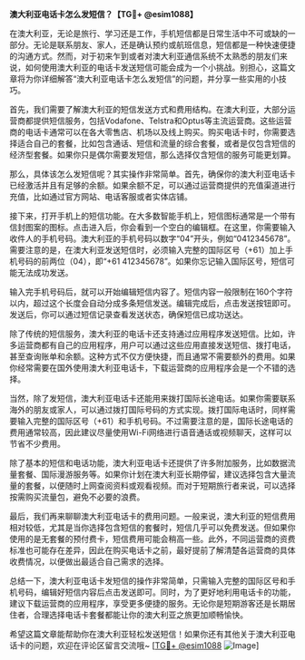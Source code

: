 **澳大利亚电话卡怎么发短信？【TG💪+ @esim1088】**

在澳大利亚，无论是旅行、学习还是工作，手机短信都是日常生活中不可或缺的一部分。无论是联系朋友、家人，还是确认预约或航班信息，短信都是一种快速便捷的沟通方式。然而，对于初来乍到或者对澳大利亚通信系统不太熟悉的朋友们来说，如何使用澳大利亚的电话卡发送短信可能会成为一个小挑战。别担心，这篇文章将为你详细解答“澳大利亚电话卡怎么发短信”的问题，并分享一些实用的小技巧。

首先，我们需要了解澳大利亚的短信发送方式和费用结构。在澳大利亚，大部分运营商都提供短信服务，包括Vodafone、Telstra和Optus等主流运营商。这些运营商的电话卡通常可以在各大零售店、机场以及线上购买。购买电话卡时，你需要选择适合自己的套餐，比如包含通话、短信和流量的综合套餐，或者是仅包含短信的经济型套餐。如果你只是偶尔需要发短信，那么选择仅含短信的服务可能更划算。

那么，具体该怎么发短信呢？其实操作非常简单。首先，确保你的澳大利亚电话卡已经激活并且有足够的余额。如果余额不足，可以通过运营商提供的充值渠道进行充值，比如通过官方网站、电话客服或者实体店铺。

接下来，打开手机上的短信功能。在大多数智能手机上，短信图标通常是一个带有信封图案的图标。点击进入后，你会看到一个空白的编辑框。在这里，你需要输入收件人的手机号码。澳大利亚的手机号码以数字“04”开头，例如“0412345678”。需要注意的是，在澳大利亚发送短信时，必须输入完整的国际区号（+61）加上手机号码的前两位（04），即“+61 412345678”。如果你忘记输入国际区号，短信可能无法成功发送。

输入完手机号码后，就可以开始编辑短信内容了。短信内容一般限制在160个字符以内，超过这个长度会自动分成多条短信发送。编辑完成后，点击发送按钮即可。发送后，你可以通过短信记录查看发送状态，确保短信已成功送达。

除了传统的短信服务，澳大利亚的电话卡还支持通过应用程序发送短信。比如，许多运营商都有自己的应用程序，用户可以通过这些应用直接发送短信、拨打电话，甚至查询账单和余额。这种方式不仅方便快捷，而且通常不需要额外的费用。如果你经常需要在国外使用澳大利亚电话卡，下载运营商的应用程序会是一个不错的选择。

当然，除了发短信，澳大利亚电话卡还能用来拨打国际长途电话。如果你需要联系海外的朋友或家人，可以通过拨打国际号码的方式实现。拨打国际电话时，同样需要输入完整的国际区号（+61）和手机号码。不过需要注意的是，国际长途电话的费用通常较高，因此建议尽量使用Wi-Fi网络进行语音通话或视频聊天，这样可以节省不少费用。

除了基本的短信和电话功能，澳大利亚电话卡还提供了许多附加服务，比如数据流量套餐、国际漫游服务等。如果你计划在澳大利亚长期停留，建议选择包含大量流量的套餐，以便随时上网查阅资料或观看视频。而对于短期旅行者来说，可以选择按需购买流量包，避免不必要的浪费。

最后，我们再来聊聊澳大利亚电话卡的费用问题。一般来说，澳大利亚的短信费用相对较低，尤其是当你选择包含短信的套餐时，短信几乎可以免费发送。但如果你使用的是无套餐的预付费卡，短信费用可能会稍高一些。此外，不同运营商的资费标准也可能存在差异，因此在购买电话卡之前，最好提前了解清楚各运营商的具体收费情况，以便做出最适合自己需求的选择。

总结一下，澳大利亚电话卡发短信的操作非常简单，只需输入完整的国际区号和手机号码，编辑好短信内容后点击发送即可。同时，为了更好地利用电话卡的功能，建议下载运营商的应用程序，享受更多便捷的服务。无论你是短期游客还是长期居住者，合理选择电话卡套餐都能让你的澳大利亚之旅更加顺畅愉快。

希望这篇文章能帮助你在澳大利亚轻松发送短信！如果你还有其他关于澳大利亚电话卡的问题，欢迎在评论区留言交流哦~ [[TG💪+ @esim1088](https://t.me/s/esim1088) ![Image](https://i.postimg.cc/4NQfJmqS/Snipaste-2025-05-13-00-14-12.png)]